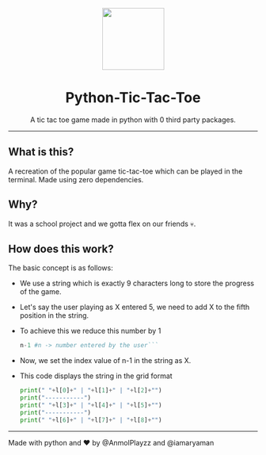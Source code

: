 <p align="center">
<img src="https://cdn.discordapp.com/attachments/904245641495060560/1037669250707501136/ttt.png" align="center" width="125px">
</p>
<h1 align="center" style="font-weight: bolder;">Python-Tic-Tac-Toe</h2>
<p align="center">A tic tac toe game made in python with 0 third party packages.</p>

---

<h2>What is this?</h2>

A recreation of the popular game tic-tac-toe which can be played in the terminal. Made using zero dependencies.

<h2>Why?</h2>

It was a school project and we gotta flex on our friends 💀.

<h2>How does this work?</h2>

The basic concept is as follows:
- We use a string which is exactly 9 characters long to store the progress of the game.
- Let's say the user playing as X entered 5, we need to add X to the fifth position in the string.
- To achieve this we reduce this number by 1

    ```py
    n-1 #n -> number entered by the user```
- Now, we set the index value of n-1 in the string as X.
- This code displays the string in the grid format
    
    ```py
    print(" "+l[0]+" | "+l[1]+" | "+l[2]+"")
    print("-----------")
    print(" "+l[3]+" | "+l[4]+" | "+l[5]+"")
    print("-----------")
    print(" "+l[6]+" | "+l[7]+" | "+l[8]+"")
    ```

---

Made with python and ♥ by @AnmolPlayzz and @iamaryaman